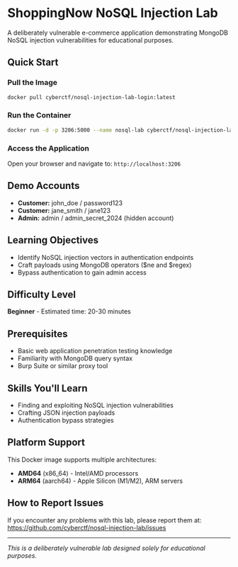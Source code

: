 # ShoppingNow NoSQL Injection Lab

A deliberately vulnerable e-commerce application demonstrating MongoDB NoSQL injection vulnerabilities for educational purposes.

## Quick Start

### Pull the Image
```bash
docker pull cyberctf/nosql-injection-lab-login:latest
```

### Run the Container
```bash
docker run -d -p 3206:5000 --name nosql-lab cyberctf/nosql-injection-lab-login:latest
```

### Access the Application
Open your browser and navigate to: `http://localhost:3206`

## Demo Accounts

- **Customer:** john_doe / password123
- **Customer:** jane_smith / jane123
- **Admin:** admin / admin_secret_2024 (hidden account)

## Learning Objectives

- Identify NoSQL injection vectors in authentication endpoints
- Craft payloads using MongoDB operators ($ne and $regex)
- Bypass authentication to gain admin access

## Difficulty Level

**Beginner** - Estimated time: 20-30 minutes

## Prerequisites

- Basic web application penetration testing knowledge
- Familiarity with MongoDB query syntax
- Burp Suite or similar proxy tool

## Skills You'll Learn

- Finding and exploiting NoSQL injection vulnerabilities
- Crafting JSON injection payloads
- Authentication bypass strategies

## Platform Support

This Docker image supports multiple architectures:
- **AMD64** (x86_64) - Intel/AMD processors
- **ARM64** (aarch64) - Apple Silicon (M1/M2), ARM servers

## How to Report Issues

If you encounter any problems with this lab, please report them at:
https://github.com/cyberctf/nosql-injection-lab/issues

---

*This is a deliberately vulnerable lab designed solely for educational purposes.* 